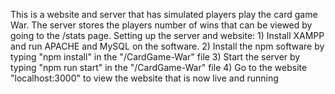 This is a website and server that has simulated players play the card game War. The server stores the players number of wins that can be viewed by going to the /stats page.
Setting up the server and website:
    1) Install XAMPP and run APACHE and MySQL on the software.
    2) Install the npm software by typing "npm install" in the 
    "/CardGame-War" file
    3) Start the server by typing "npm run start" in the 
    "/CardGame-War" file
    4) Go to the website "localhost:3000" to view the website that is now live and running